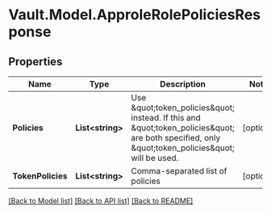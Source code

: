 # Vault.Model.ApproleRolePoliciesResponse

## Properties

Name | Type | Description | Notes
------------ | ------------- | ------------- | -------------
**Policies** | **List&lt;string&gt;** | Use \&quot;token_policies\&quot; instead. If this and \&quot;token_policies\&quot; are both specified, only \&quot;token_policies\&quot; will be used. | [optional] 
**TokenPolicies** | **List&lt;string&gt;** | Comma-separated list of policies | [optional] 

[[Back to Model list]](../README.md#documentation-for-models) [[Back to API list]](../README.md#documentation-for-api-endpoints) [[Back to README]](../README.md)

